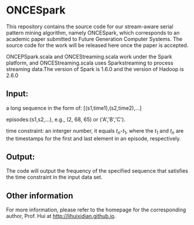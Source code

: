 # ONCESpark
This repository contains the source code for our stream-aware serial pattern mining algorithm, namely ONCESpark, which corresponds to an academic paper submitted to Future Generation Computer Systems. The source code for the work will be released here once the paper is accepted.

ONCEPSpark.scala and ONCEStreaming.scala work under the Spark platform, and ONCEStreaming.scala uses Sparkstreaming to process streaming data.The version of Spark is 1.6.0 and the version of Hadoop is 2.6.0

## Input:
a long sequence in the form of: [(s1,time1),(s2,time2),...]

episodes:(s1,s2,...), e.g., (2, 68, 65) or ('A','B','C').

time constraint: an interger number, it equals $t_n$-$t_1$, where the $t_1$ and $t_n$ are the timestamps for the first and last element in an episode, respectively.

## Output:
The code will output the frequency of the specified sequence that satisfies the time constraint in the input data set.

## Other information
For more information, please refer to the homepage for the corresponding author, Prof. Hui at http://lihuixidian.github.io.
